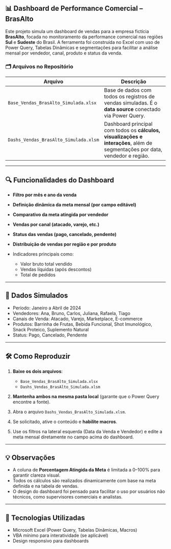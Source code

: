 ## 📊 Dashboard de Performance Comercial – BrasAlto

Este projeto simula um dashboard de vendas para a empresa fictícia **BrasAlto**, focada no monitoramento da performance comercial nas regiões **Sul** e **Sudeste** do Brasil. A ferramenta foi construída no Excel com uso de Power Query, Tabelas Dinâmicas e segmentações para facilitar a análise mensal por vendedor, canal, produto e status da venda.

### 🗂 Arquivos no Repositório

| Arquivo                               | Descrição                                                                                                                    |
| ------------------------------------- | ---------------------------------------------------------------------------------------------------------------------------- |
| `Base_Vendas_BrasAlto_Simulada.xlsx`  | Base de dados com todos os registros de vendas simuladas. É o **data source** conectado via Power Query.                     |
| `Dashs_Vendas_BrasAlto_Simulada.xlsm` | Dashboard principal com todos os **cálculos, visualizações e interações**, além de segmentações por data, vendedor e região. |

---

## 🔍 Funcionalidades do Dashboard

* **Filtro por mês e ano da venda**
* **Definição dinâmica da meta mensal (por campo editável)**
* **Comparativo da meta atingida por vendedor**
* **Vendas por canal (atacado, varejo, etc.)**
* **Status das vendas (pago, cancelado, pendente)**
* **Distribuição de vendas por região e por produto**
* Indicadores principais como:

  * Valor bruto total vendido
  * Vendas líquidas (após descontos)
  * Total de pedidos

---

## 🧪 Dados Simulados

* Período: Janeiro a Abril de 2024
* Vendedores: Ana, Bruno, Carlos, Juliana, Rafaela, Tiago
* Canais de Venda: Atacado, Varejo, Marketplace, E-commerce
* Produtos: Barrinha de Frutas, Bebida Funcional, Shot Imunológico, Snack Proteico, Suplemento Natural
* Status: Pago, Cancelado, Pendente
  
---

## 🛠 Como Reproduzir

1. **Baixe os dois arquivos**:

   * `Base_Vendas_BrasAlto_Simulada.xlsx`
   * `Dashs_Vendas_BrasAlto_Simulada.xlsm`

2. **Mantenha ambos na mesma pasta local** (garante que o Power Query encontre a fonte).

3. Abra o arquivo `Dashs_Vendas_BrasAlto_Simulada.xlsm`.

4. Se solicitado, ative o conteúdo e **habilite macros**.

5. Use os filtros na lateral esquerda (Data da Venda e Vendedor) e edite a meta mensal diretamente no campo acima do dashboard.

---

## 💡 Observações

* A coluna de **Porcentagem Atingida da Meta** é limitada a 0–100% para garantir clareza visual.
* Todos os cálculos são realizados dinamicamente com base na meta definida e na tabela de vendas.
* O design do dashboard foi pensado para facilitar o uso por usuários não técnicos, como supervisores comerciais e analistas.

---

## 📎 Tecnologias Utilizadas

* Microsoft Excel (Power Query, Tabelas Dinâmicas, Macros)
* VBA mínimo para interatividade (se aplicável)
* Design responsivo para dashboards
